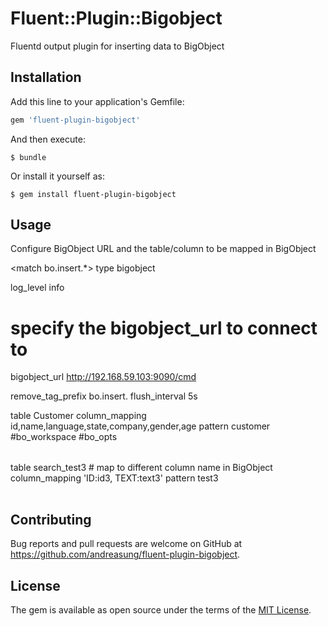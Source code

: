 # Fluent::Plugin::Bigobject

Fluentd output plugin for inserting data to BigObject

## Installation

Add this line to your application's Gemfile:

```ruby
gem 'fluent-plugin-bigobject'
```

And then execute:

    $ bundle

Or install it yourself as:

    $ gem install fluent-plugin-bigobject

## Usage

Configure BigObject URL and the table/column to be mapped in BigObject


<match bo.insert.*>
  type bigobject

  log_level info

  # specify the bigobject_url to connect to
  bigobject_url http://192.168.59.103:9090/cmd

  remove_tag_prefix bo.insert. 
  flush_interval 5s

  <table>
      table Customer
      column_mapping id,name,language,state,company,gender,age
      pattern customer
      #bo_workspace
      #bo_opts
  </table>

  <table>
    table search_test3
    # map to different column name in BigObject
    column_mapping 'ID:id3, TEXT:text3'
    pattern test3
  </table>

</match>


## Contributing

Bug reports and pull requests are welcome on GitHub at https://github.com/andreasung/fluent-plugin-bigobject.


## License

The gem is available as open source under the terms of the [MIT License](http://opensource.org/licenses/MIT).

